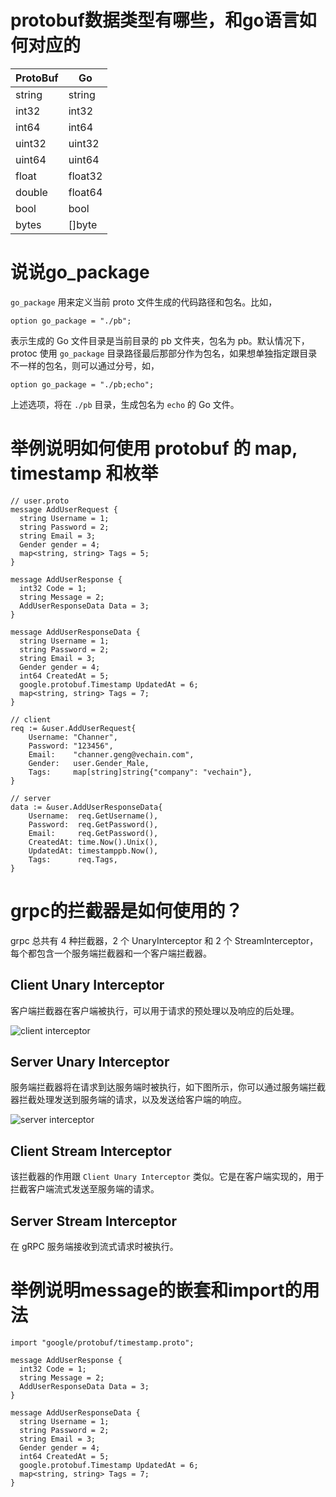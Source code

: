 # protobuf数据类型有哪些，和go语言如何对应的

| ProtoBuf | Go      |
|----------|---------|
| string   | string  |
| int32    | int32   |
| int64    | int64   |
| uint32   | uint32  |
| uint64   | uint64  |
| float    | float32 |
| double   | float64 |
| bool     | bool    |
| bytes    | []byte  |


# 说说go_package

`go_package` 用来定义当前 proto 文件生成的代码路径和包名。比如，

`option go_package = "./pb";`

表示生成的 Go 文件目录是当前目录的 pb 文件夹，包名为 pb。默认情况下，protoc 使用 `go_package` 目录路径最后那部分作为包名，如果想单独指定跟目录不一样的包名，则可以通过分号，如，

`option go_package = "./pb;echo";`

上述选项，将在 `./pb` 目录，生成包名为 `echo` 的 Go 文件。

# 举例说明如何使用 protobuf 的 map, timestamp 和枚举

```
// user.proto
message AddUserRequest {
  string Username = 1;
  string Password = 2;
  string Email = 3;
  Gender gender = 4;
  map<string, string> Tags = 5;
}

message AddUserResponse {
  int32 Code = 1;
  string Message = 2;
  AddUserResponseData Data = 3;
}

message AddUserResponseData {
  string Username = 1;
  string Password = 2;
  string Email = 3;
  Gender gender = 4;
  int64 CreatedAt = 5;
  google.protobuf.Timestamp UpdatedAt = 6;
  map<string, string> Tags = 7;
}

// client
req := &user.AddUserRequest{
    Username: "Channer",
    Password: "123456",
    Email:    "channer.geng@vechain.com",
    Gender:   user.Gender_Male,
    Tags:     map[string]string{"company": "vechain"},
}

// server
data := &user.AddUserResponseData{
    Username:  req.GetUsername(),
    Password:  req.GetPassword(),
    Email:     req.GetPassword(),
    CreatedAt: time.Now().Unix(),
    UpdatedAt: timestamppb.Now(),
    Tags:      req.Tags,
}

```

# grpc的拦截器是如何使用的？

grpc 总共有 4 种拦截器，2 个 UnaryInterceptor 和 2 个 StreamInterceptor，每个都包含一个服务端拦截器和一个客户端拦截器。

## Client Unary Interceptor

客户端拦截器在客户端被执行，可以用于请求的预处理以及响应的后处理。

![client interceptor](https://techdozo.dev/wp-content/uploads/2022/04/image-3.png)

## Server Unary Interceptor

服务端拦截器将在请求到达服务端时被执行，如下图所示，你可以通过服务端拦截器拦截处理发送到服务端的请求，以及发送给客户端的响应。

![server interceptor](https://techdozo.dev/wp-content/uploads/2022/04/image-4.png)

## Client Stream Interceptor

该拦截器的作用跟 `Client Unary Interceptor` 类似。它是在客户端实现的，用于拦截客户端流式发送至服务端的请求。

## Server Stream Interceptor

在 gRPC 服务端接收到流式请求时被执行。

# 举例说明message的嵌套和import的用法

```
import "google/protobuf/timestamp.proto";

message AddUserResponse {
  int32 Code = 1;
  string Message = 2;
  AddUserResponseData Data = 3;
}

message AddUserResponseData {
  string Username = 1;
  string Password = 2;
  string Email = 3;
  Gender gender = 4;
  int64 CreatedAt = 5;
  google.protobuf.Timestamp UpdatedAt = 6;
  map<string, string> Tags = 7;
}
```